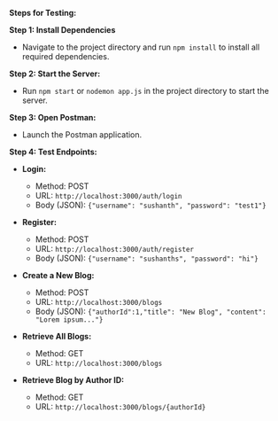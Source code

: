 **Steps for Testing:**

**Step 1: Install Dependencies**
   - Navigate to the project directory and run `npm install` to install all required dependencies.

**Step 2: Start the Server:**
   - Run `npm start` or `nodemon app.js` in the project directory to start the server.

**Step 3: Open Postman:**
   - Launch the Postman application.

**Step 4: Test Endpoints:**

   - **Login:**
     - Method: POST
     - URL: `http://localhost:3000/auth/login`
     - Body (JSON): `{"username": "sushanth", "password": "test1"}`

   - **Register:**
     - Method: POST
     - URL: `http://localhost:3000/auth/register`
     - Body (JSON): `{"username": "sushanths", "password": "hi"}`

   - **Create a New Blog:**
     - Method: POST
     - URL: `http://localhost:3000/blogs`
     - Body (JSON): `{"authorId":1,"title": "New Blog", "content": "Lorem ipsum..."}`

   - **Retrieve All Blogs:**
     - Method: GET
     - URL: `http://localhost:3000/blogs`

   - **Retrieve Blog by Author ID:**
     - Method: GET
     - URL: `http://localhost:3000/blogs/{authorId}`
